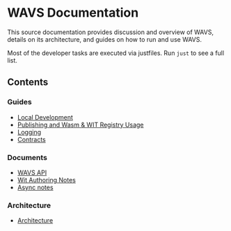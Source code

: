 # WAVS Documentation

This source documentation provides discussion and overview of WAVS, details on its architecture, and guides on how to run and use WAVS.

Most of the developer tasks are executed via justfiles. Run `just` to see a full list.

## Contents

### Guides
- [Local Development](LOCAL_DEV.md)
- [Publishing and Wasm & WIT Registry Usage](PUBLISHING_AND_REGISTRY_USAGE.md)
- [Logging](LOGGING.md)
- [Contracts](CONTRACTS.md)

### Documents
- [WAVS API](API.md)
- [Wit Authoring Notes](WIT_AUTHORING_NOTES.md)
- [Async notes](./ASYNC_NOTES.md)

### Architecture
- [Architecture](ARCHITECTURE.md)

